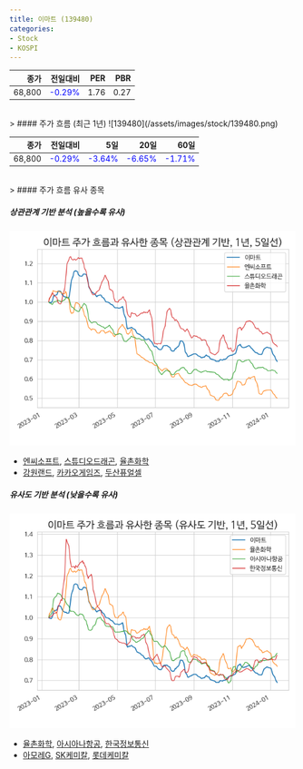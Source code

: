 ```yaml
---
title: 이마트 (139480)
categories:
- Stock
- KOSPI
---
```


|종가|전일대비|PER|PBR|
|---:|-------:|--:|---:|
|68,800|<span style="color: blue">-0.29%</span>|1.76|0.27|

<!-- more -->
<br>
> #### 주가 흐름 (최근 1년)
![139480](/assets/images/stock/139480.png)

|종가|전일대비|5일|20일|60일|
|---:|-------:|--:|---:|---:|
|68,800|<span style="color: blue">-0.29%</span>|<span style="color: blue">-3.64%</span>|<span style="color: blue">-6.65%</span>|<span style="color: blue">-1.71%</span>|

<br>
> #### 주가 흐름 유사 종목

##### 상관관계 기반 분석 (높을수록 유사)
![139480](/assets/images/stock/139480_corr.png)
- [엔씨소프트](/036570/), [스튜디오드래곤](/253450/), [율촌화학](/008730/)
- [강원랜드](/035250/), [카카오게임즈](/293490/), [두산퓨얼셀](/336260/)

##### 유사도 기반 분석 (낮을수록 유사)	
![139480](/assets/images/stock/139480_sim.png)
- [율촌화학](/008730/), [아시아나항공](/020560/), [한국정보통신](/025770/)
- [아모레G](/002790/), [SK케미칼](/285130/), [롯데케미칼](/011170/)